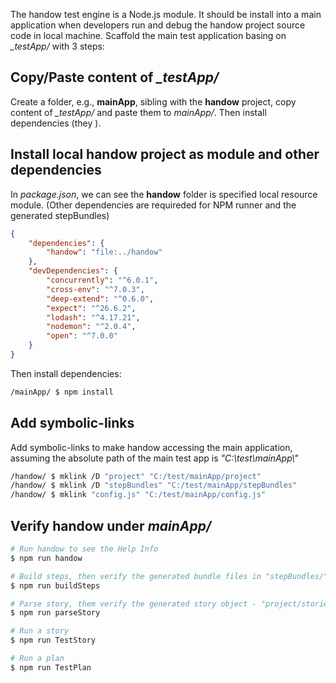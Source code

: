 The handow test engine is a Node.js module. It should be install into a main application when developers run and debug the handow project source code in local machine. Scaffold the main test application basing on *_testApp/* with 3 steps:

## Copy/Paste content of *_testApp/*

Create a folder, e.g., **mainApp**, sibling with the **handow** project, copy content of *_testApp/* and paste them to *mainApp/*. Then install dependencies (they ).

## Install local handow project as module and other dependencies

In _package.json_, we can see the **handow** folder is specified local resource module. (Other dependencies are requireded for NPM runner and the generated stepBundles)

```json
{
    "dependencies": {
        "handow": "file:../handow"
    },
    "devDependencies": {
        "concurrently": "^6.0.1",
        "cross-env": "^7.0.3",
        "deep-extend": "^0.6.0",
        "expect": "^26.6.2",
        "lodash": "^4.17.21",
        "nodemon": "^2.0.4",
        "open": "^7.0.0"
    }
}
```

Then install dependencies:

```bash
/mainApp/ $ npm install
```

## Add symbolic-links 

Add symbolic-links to make handow accessing the main application, assuming the absolute path of the main test app is _"C:\\test\\mainApp\\"_

```bash
/handow/ $ mklink /D "project" "C:/test/mainApp/project"
/handow/ $ mklink /D "stepBundles" "C:/test/mainApp/stepBundles"
/handow/ $ mklink "config.js" "C:/test/mainApp/config.js"
```

## Verify handow under _mainApp/_

```bash
# Run handow to see the Help Info
$ npm run handow

# Build steps, then verify the generated bundle files in "stepBundles/"
$ npm run buildSteps

# Parse story, them verify the generated story object - "project/stories/TestStory.json"
$ npm run parseStory

# Run a story
$ npm run TestStory

# Run a plan
$ npm run TestPlan
```